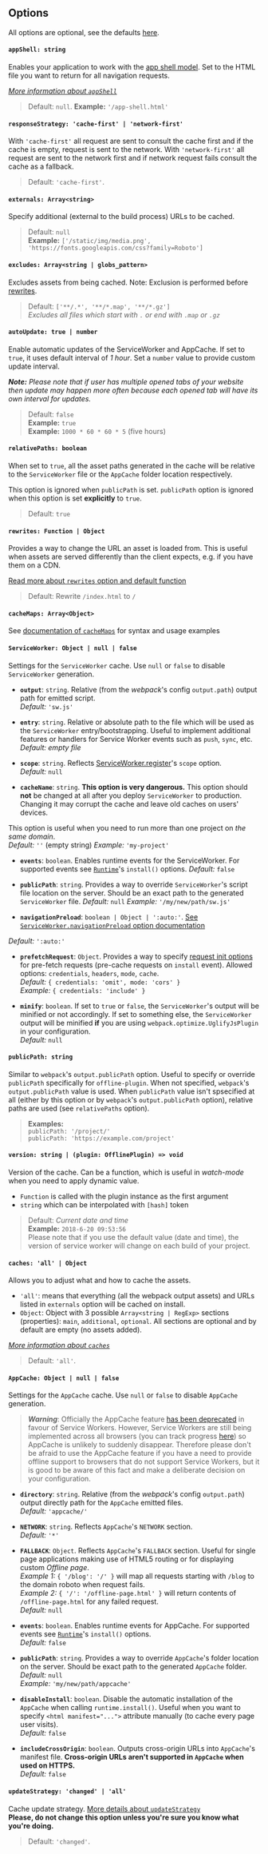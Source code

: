 ## Options

All options are optional, see the defaults [here](../src/default-options.js).

#### `appShell: string`

Enables your application to work with the [app shell model](https://developers.google.com/web/fundamentals/architecture/app-shell). Set to the HTML file you want to return for all navigation requests.

*[More information about `appShell`](app-shell.md)*

> Default: `null`.
> **Example:** `'/app-shell.html'`

#### `responseStrategy: 'cache-first' | 'network-first'`

With `'cache-first'` all request are sent to consult the cache first and if the cache is empty, request is sent to the network.  With `'network-first'` all request are sent to the network first and if network request fails consult the cache as a fallback.

> Default: `'cache-first'`.

#### `externals: Array<string>`

Specify additional (external to the build process) URLs to be cached. 

> Default: `null`  
> **Example:** `['/static/img/media.png', 'https://fonts.googleapis.com/css?family=Roboto']`

#### `excludes: Array<string | globs_pattern>`

Excludes assets from being cached. Note: Exclusion is performed before [rewrites](https://github.com/NekR/offline-plugin/blob/master/docs/options.md#rewrites-function--object).

> Default: `['**/.*', '**/*.map', '**/*.gz']`  
> _Excludes all files which start with `.` or end with `.map` or `.gz`_

#### `autoUpdate: true | number`

Enable automatic updates of the ServiceWorker and AppCache. If set to `true`, it uses default interval of _1 hour_. Set a `number` value to provide custom update interval.

_**Note:** Please note that if user has multiple opened tabs of your website then update may happen more often because each opened tab will have its own interval for updates._

> Default: `false`  
> **Example:** `true`  
> **Example:** `1000 * 60 * 60 * 5` (five hours)

#### `relativePaths: boolean`

When set to `true`, all the asset paths generated in the cache will be relative to the `ServiceWorker` file or the `AppCache` folder location respectively.

This option is ignored when `publicPath` is set. `publicPath` option is ignored when this option is set **explicitly** to `true`.

> Default: `true`

#### `rewrites: Function | Object`

Provides a way to change the URL an asset is loaded from. This is useful when assets are served differently than the client expects, e.g. if you have them on a CDN.

[Read more about `rewrites` option and default function](rewrites.md)

> Default: Rewrite `/index.html` to `/`

#### `cacheMaps: Array<Object>`

See [documentation of `cacheMaps`](cache-maps.md) for syntax and usage examples

#### `ServiceWorker: Object | null | false`

Settings for the `ServiceWorker` cache. Use `null` or `false` to disable `ServiceWorker` generation.

* **`output`**: `string`. Relative (from the _webpack_'s config `output.path`) output path for emitted script.  
_Default:_ `'sw.js'`

* **`entry`**: `string`. Relative or absolute path to the file which will be used as the `ServiceWorker` entry/bootstrapping. Useful to implement additional features or handlers for Service Worker events such as `push`, `sync`, etc.  
_Default:_ _empty file_

* **`scope`**: `string`. Reflects [ServiceWorker.register](https://developer.mozilla.org/en-US/docs/Web/API/ServiceWorkerContainer/register)'s `scope` option.  
_Default:_ `null`

* **`cacheName`**: `string`. **This option is very dangerous.** This option should **not** be changed at all after you deploy `ServiceWorker` to production. Changing it may corrupt the cache and leave old caches on users' devices.

This option is useful when you need to run more than one project on _the same domain_.  
_Default:_ _`''`_ (empty string)
_Example:_ `'my-project'`

* **`events`**: `boolean`. Enables runtime events for the ServiceWorker. For supported events see [`Runtime`](runtime.md)'s `install()` options.
_Default:_ `false`

* **`publicPath`**: `string`. Provides a way to override `ServiceWorker`'s script file location on the server. Should be an exact path to the generated `ServiceWorker` file.
_Default:_ `null`
_Example:_ `'/my/new/path/sw.js'`

* **`navigationPreload`**: `boolean | Object | ':auto:'`. [See `ServiceWorker.navigationPreload` option documentation](navigation-preload.md)

_Default:_ `':auto:'`

* **`prefetchRequest`**: `Object`. Provides a way to specify [request init options](https://developer.mozilla.org/en-US/docs/Web/API/Request/Request) for pre-fetch requests (pre-cache requests on `install` event). Allowed options: `credentials`, `headers`, `mode`, `cache`.  
_Default:_ `{ credentials: 'omit', mode: 'cors' }`  
_Example:_ `{ credentials: 'include' }`  

* **`minify`**: `boolean`. If set to `true` or `false`, the `ServiceWorker`'s output will be minified or not accordingly. If set to something else, the `ServiceWorker` output will be minified **if** you are using `webpack.optimize.UglifyJsPlugin` in your configuration.  
_Default:_ `null`

#### `publicPath: string`

Similar to `webpack`'s `output.publicPath` option. Useful to specify or override `publicPath` specifically for `offline-plugin`. When not specified, `webpack`'s `output.publicPath` value is used. When `publicPath` value isn't spsecified at all (either by this option or by `webpack`'s `output.publicPath` option), relative paths are used (see `relativePaths` option).

> __Examples:__  
`publicPath: '/project/'`  
`publicPath: 'https://example.com/project'`

#### `version: string | (plugin: OfflinePlugin) => void`

Version of the cache. Can be a function, which is useful in _watch-mode_ when you need to apply dynamic value.

* `Function` is called with the plugin instance as the first argument
* `string` which can be interpolated with `[hash]` token

> Default: _Current date and time_  
> **Example:** `2018-6-20 09:53:56`  
> Please note that if you use the default value (date and time), the version of service worker will change on each build of your project.

#### `caches: 'all' | Object`

Allows you to adjust what and how to cache the assets.

* `'all'`: means that everything (all the webpack output assets) and URLs listed in `externals` option will be cached on install.
* `Object`: Object with 3 possible `Array<string | RegExp>` sections (properties): `main`, `additional`, `optional`. All sections are optional and by default are empty (no assets added).

*[More information about `caches`](caches.md)*

> Default: `'all'`.


#### `AppCache: Object | null | false`

Settings for the `AppCache` cache. Use `null` or `false` to disable `AppCache` generation.

 > _**Warning**_: Officially the AppCache feature [has been deprecated](https://developer.mozilla.org/en-US/docs/Web/HTML/Using_the_application_cache) in favour of Service Workers.  However, Service Workers are still being implemented across all browsers (you can track progress [here](https://jakearchibald.github.io/isserviceworkerready/)) so AppCache is unlikely to suddenly disappear.  Therefore please don't be afraid to use the AppCache feature if you have a need to provide offline support to browsers that do not support Service Workers, but it is good to be aware of this fact and make a deliberate decision on your configuration.

* **`directory`**: `string`. Relative (from the _webpack_'s config `output.path`) output directly path for the `AppCache` emitted files.  
_Default:_ `'appcache/'`

* **`NETWORK`**: `string`. Reflects `AppCache`'s `NETWORK` section.  
_Default:_ `'*'`

* **`FALLBACK`**: `Object`. Reflects `AppCache`'s `FALLBACK` section. Useful for single page applications making use of HTML5 routing or for displaying custom _Offline page_.  
_Example 1:_ `{ '/blog': '/' }` will map all requests starting with `/blog` to the domain roboto when request fails.  
_Example 2:_ `{ '/': '/offline-page.html' }` will return contents of `/offline-page.html` for any failed request.  
_Default:_ `null`

* **`events`**: `boolean`. Enables runtime events for AppCache. For supported events see [`Runtime`](runtime.md)'s `install()` options.  
_Default:_ `false`

* **`publicPath`**: `string`. Provides a way to override `AppCache`'s folder location on the server. Should be exact path to the generated `AppCache` folder.  
_Default:_ `null`  
_Example:_ `'my/new/path/appcache'`

* **`disableInstall`**: `boolean`. Disable the automatic installation of the `AppCache` when calling `runtime.install()`. Useful when you want to specify `<html manifest="...">` attribute manually (to cache every page user visits).  
_Default:_ `false`

* **`includeCrossOrigin`**: `boolean`. Outputs cross-origin URLs into `AppCache`'s manifest file. **Cross-origin URLs aren't supported in `AppCache` when used on HTTPS.**  
_Default:_ `false`

#### `updateStrategy: 'changed' | 'all'`
Cache update strategy. [More details about `updateStrategy`](update-strategies.md)  
**Please, do not change this option unless you're sure you know what you're doing.**
> Default: `'changed'`.

